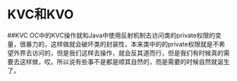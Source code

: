 # KVC和KVO

##KVC
OC中的KVC操作就和Java中使用反射机制去访问类的private权限的变量，很暴力的，这样做就会破坏类的封装性，本来类中的的private权限就是不希望外界去访问的，但是我们这样去操作，就会反其道而行，但是我们有时候真的需要去这样做，哎。所以说有些事不是都是顺其自然的，而是需要的时候自然就诞生了。
